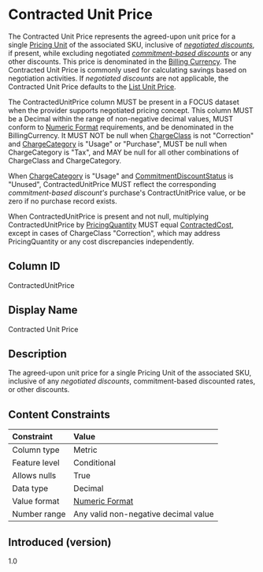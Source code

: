 # Contracted Unit Price

The Contracted Unit Price represents the agreed-upon unit price for a single [Pricing Unit](#pricingunit) of the associated SKU, inclusive of [*negotiated discounts*](#glossary:negotiated-discount), if present, while excluding negotiated [*commitment-based discounts*](#glossary:commitment-based-discount) or any other discounts. This price is denominated in the [Billing Currency](#billingcurrency). The Contracted Unit Price is commonly used for calculating savings based on negotiation activities. If *negotiated discounts* are not applicable, the Contracted Unit Price defaults to the [List Unit Price](#listunitprice).

The ContractedUnitPrice column MUST be present in a FOCUS dataset when the provider supports negotiated pricing concept. This column MUST be a Decimal within the range of non-negative decimal values, MUST conform to [Numeric Format](#numericformat) requirements, and be denominated in the BillingCurrency. It MUST NOT be null when [ChargeClass](#chargeclass) is not "Correction" and [ChargeCategory](#chargecategory) is "Usage" or "Purchase", MUST be null when ChargeCategory is "Tax", and MAY be null for all other combinations of ChargeClass and ChargeCategory.

When [ChargeCategory](#chargecategory) is "Usage" and [CommitmentDiscountStatus](#commitmentdiscountstatus) is "Unused", ContractedUnitPrice MUST reflect the corresponding *commitment-based discount's* purchase's ContractUnitPrice value, or be zero if no purchase record exists.

When ContractedUnitPrice is present and not null, multiplying ContractedUnitPrice by [PricingQuantity](#pricingquantity) MUST equal [ContractedCost](#contractedcost), except in cases of ChargeClass "Correction", which may address PricingQuantity or any cost discrepancies independently.

## Column ID

ContractedUnitPrice

## Display Name

Contracted Unit Price

## Description

The agreed-upon unit price for a single Pricing Unit of the associated SKU, inclusive of any *negotiated discounts*, commitment-based discounted rates, or other discounts.

## Content Constraints

| Constraint      | Value                                |
|:----------------|:-------------------------------------|
| Column type     | Metric                               |
| Feature level   | Conditional                          |
| Allows nulls    | True                                 |
| Data type       | Decimal                              |
| Value format    | [Numeric Format](#numericformat)     |
| Number range    | Any valid non-negative decimal value |

## Introduced (version)

1.0
